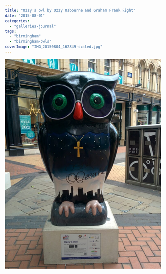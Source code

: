```yaml
---
title: "Ozzy's owl by Ozzy Osbourne and Graham Frank Right"
date: "2015-08-04"
categories: 
  - "galleries-journal"
tags: 
  - "birmingham"
  - "birmingham-owls"
coverImage: "IMG_20150804_162849-scaled.jpg"
---
```


[![](images/IMG_20150804_162849-758x1024.jpg)](https://davidpeach.co.uk/wp-content/uploads/2023/05/IMG_20150804_162849-scaled.jpg)
